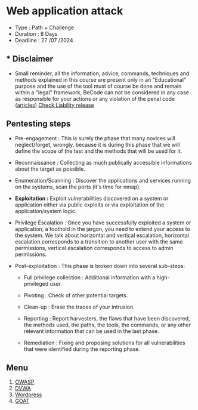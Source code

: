 # Web application attack

* Type : Path + Challenge
* Duration :  8 Days
* Deadline : 27 /07 /2024

## * Disclaimer

* Small reminder, all the information, advice, commands, techniques and methods explained in this course are present only in an "Educational" purpose and the use of the tool must of course be done and remain within a "legal" framework, BeCode can not be considered in any case as responsible for your actions or any violation of the penal code ([articles](http://www.ejustice.just.fgov.be/mopdf/2006/09/12_2.pdf#Page6)) [Check Liability release](https://docs.google.com/document/d/1zSvQsnUtEqF2MraJwoR4Bc1DwLbeyZRUXGxViktBQns/edit?usp=sharing)

## Pentesting steps

* Pre-engagement : This is surely the phase that many novices will neglect/forget, wrongly, because it is during this phase that we will define the scope of the test and the methods that will be used for it.

* Reconnaissance : Collecting as much publically accessible informations about the target as possible.

* Enumeration/Scanning : Discover the applications and services running on the systems, scan the ports (it's time for nmap).

* **Exploitation :** Exploit vulnerabilities discovered on a system or application either via public exploits or via exploitation of the application/system logic.

* Privilege Escalation : Once you have successfully exploited a system or application, a foothold in the jargon, you need to extend your access to the system. We talk about horizontal and vertical escalation, horizontal escalation corresponds to a transition to another user with the same permissions, vertical escalation corresponds to access to admin permissions.

* Post-exploitation : This phase is broken down into several sub-steps:

    - Full privilege collection : Additional information with a high-privileged user.

    - Pivoting : Check of other potential targets.

    - Clean-up : Erase the traces of your intrusion.

    - Reporting : Report harvesters, the flaws that have been discovered, the methods used, the paths, the tools, the commands, or any other relevant information that can be used in the last phase.

    - Remediation : Fixing and proposing solutions for all vulnerabilities that were identified during the reporting phase.


## Menu

1. [OWASP](owasp.md)
1. [DVWA](DVWA.md)
1. [Wordpress](wordpress.md)
1. [GOAT](goat.md)

